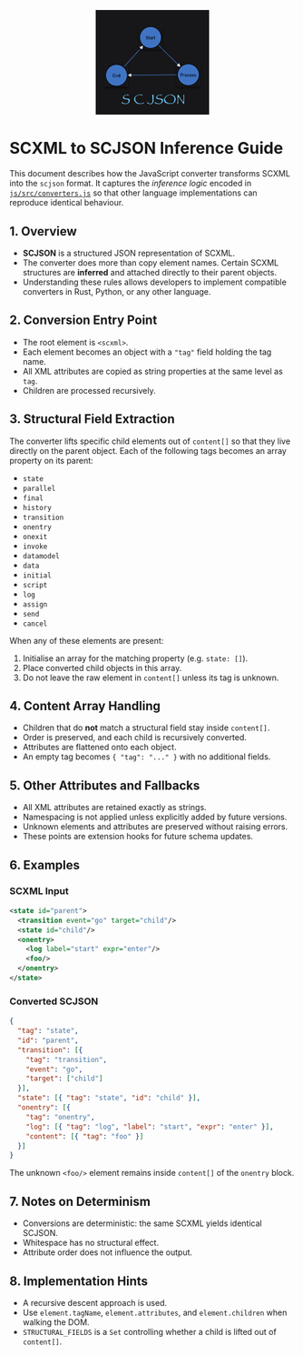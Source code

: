 <p align="center"><img src="scjson.png" alt="scjson logo" width="200"/></p>

# SCXML to SCJSON Inference Guide

This document describes how the JavaScript converter transforms SCXML into the `scjson` format. It captures the *inference logic* encoded in [`js/src/converters.js`](js/src/converters.js) so that other language implementations can reproduce identical behaviour.

## 1. Overview

- **SCJSON** is a structured JSON representation of SCXML.
- The converter does more than copy element names. Certain SCXML structures are **inferred** and attached directly to their parent objects.
- Understanding these rules allows developers to implement compatible converters in Rust, Python, or any other language.

## 2. Conversion Entry Point

- The root element is `<scxml>`.
- Each element becomes an object with a `"tag"` field holding the tag name.
- All XML attributes are copied as string properties at the same level as `tag`.
- Children are processed recursively.

## 3. Structural Field Extraction

The converter lifts specific child elements out of `content[]` so that they live directly on the parent object. Each of the following tags becomes an array property on its parent:

- `state`
- `parallel`
- `final`
- `history`
- `transition`
- `onentry`
- `onexit`
- `invoke`
- `datamodel`
- `data`
- `initial`
- `script`
- `log`
- `assign`
- `send`
- `cancel`

When any of these elements are present:

1. Initialise an array for the matching property (e.g. `state: []`).
2. Place converted child objects in this array.
3. Do not leave the raw element in `content[]` unless its tag is unknown.

## 4. Content Array Handling

- Children that do **not** match a structural field stay inside `content[]`.
- Order is preserved, and each child is recursively converted.
- Attributes are flattened onto each object.
- An empty tag becomes `{ "tag": "..." }` with no additional fields.

## 5. Other Attributes and Fallbacks

- All XML attributes are retained exactly as strings.
- Namespacing is not applied unless explicitly added by future versions.
- Unknown elements and attributes are preserved without raising errors.
- These points are extension hooks for future schema updates.

## 6. Examples

### SCXML Input
```xml
<state id="parent">
  <transition event="go" target="child"/>
  <state id="child"/>
  <onentry>
    <log label="start" expr="enter"/>
    <foo/>
  </onentry>
</state>
```

### Converted SCJSON
```json
{
  "tag": "state",
  "id": "parent",
  "transition": [{
    "tag": "transition",
    "event": "go",
    "target": ["child"]
  }],
  "state": [{ "tag": "state", "id": "child" }],
  "onentry": [{
    "tag": "onentry",
    "log": [{ "tag": "log", "label": "start", "expr": "enter" }],
    "content": [{ "tag": "foo" }]
  }]
}
```

The unknown `<foo/>` element remains inside `content[]` of the `onentry` block.

## 7. Notes on Determinism

- Conversions are deterministic: the same SCXML yields identical SCJSON.
- Whitespace has no structural effect.
- Attribute order does not influence the output.

## 8. Implementation Hints

- A recursive descent approach is used.
- Use `element.tagName`, `element.attributes`, and `element.children` when walking the DOM.
- `STRUCTURAL_FIELDS` is a `Set` controlling whether a child is lifted out of `content[]`.

